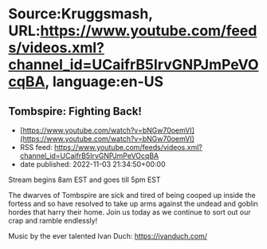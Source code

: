 # Source:Kruggsmash, URL:https://www.youtube.com/feeds/videos.xml?channel_id=UCaifrB5IrvGNPJmPeVOcqBA, language:en-US

## Tombspire: Fighting Back!
 - [https://www.youtube.com/watch?v=bNGw70oemVI](https://www.youtube.com/watch?v=bNGw70oemVI)
 - RSS feed: https://www.youtube.com/feeds/videos.xml?channel_id=UCaifrB5IrvGNPJmPeVOcqBA
 - date published: 2022-11-03 21:34:50+00:00

Stream begins 8am EST and goes till 5pm EST
 
The dwarves of Tombspire are sick and tired of being cooped up inside the fortess and so have resolved to take up arms against the undead and goblin hordes that harry their home. Join us today as we continue to sort out our crap and ramble endlessly!

Music by the ever talented Ivan Duch: https://ivanduch.com/

